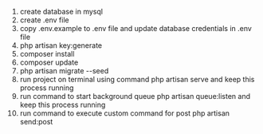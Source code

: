 1. create database in mysql
2. create .env file 
3. copy .env.example to .env file and update database credentials in .env file
4. php artisan key:generate
5. composer install
6. composer update
7. php artisan migrate --seed
8. run project on terminal using command php artisan serve and keep this process running
9. run command to start background queue php artisan queue:listen and keep this process running
10. run command to execute custom command for post php artisan send:post


